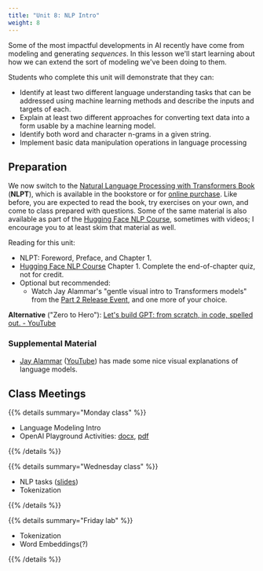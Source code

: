 ```yaml
---
title: "Unit 8: NLP Intro"
weight: 8
---
```


Some of the most impactful developments in AI recently have come from modeling and generating *sequences*.
In this lesson we'll start learning about how we can extend the sort of modeling we've been doing to them.

Students who complete this unit will demonstrate that they can:

- Identify at least two different language understanding tasks that can be addressed using machine learning methods and describe the inputs and targets of each. <!-- Causal language modeling, Sequence translation, Sequence classification, Token classification, Information extraction -->
- Explain at least two different approaches for converting text data into a form usable by a machine learning model.
- Identify both word and character n-grams in a given string.
- Implement basic data manipulation operations in language processing

## Preparation

We now switch to the [Natural Language Processing with Transformers Book](https://transformersbook.com/) (**NLPT**), which is available in the bookstore or for [online purchase](https://www.oreilly.com/library/view/natural-language-processing/9781098136789/). Like before, you are expected to read the book, try exercises on your own, and come to class prepared with questions. Some of the same material is also available as part of the [Hugging Face NLP Course](https://huggingface.co/course/), sometimes with videos; I encourage you to at least skim that material as well.

Reading for this unit:

- NLPT: Foreword, Preface, and Chapter 1.
- [Hugging Face NLP Course](https://huggingface.co/course/) Chapter 1. Complete the end-of-chapter quiz, not for credit.
- Optional but recommended:
  - Watch Jay Alammar's "gentle visual intro to Transformers models" from the [Part 2 Release Event](https://huggingface.co/course/event/1?fw=pt), and one more of your choice.

**Alternative** ("Zero to Hero"): [Let's build GPT: from scratch, in code, spelled out. - YouTube](https://www.youtube.com/watch?v=kCc8FmEb1nY)

### Supplemental Material

<!--

- Watch [Lecture 2 of MIT 6.S191](https://www.youtube.com/watch?v=qjrad0V0uJE&list=PLtBw6njQRU-rwp5__7C0oIVt26ZgjG9NI&index=2)
  - You may want to go back to skim [Lecture 1](https://www.youtube.com/watch?v=5tvmMX8r_OM&list=PLtBw6njQRU-rwp5__7C0oIVt26ZgjG9NI&index=1) if you didn't do so back in Week 4.
- Textbook: [SLP3](https://web.stanford.edu/~jurafsky/slp3/) (architectures, tasks, RNN etc.)
- Videos: [Stanford course on Natural Language Understanding 21SP](https://www.youtube.com/playlist?list=PLoROMvodv4rPt5D0zs3YhbWSZA8Q_DyiJ)

-->

- [Jay Alammar](https://jalammar.github.io/) ([YouTube](https://www.youtube.com/channel/UCmOwsoHty5PrmE-3QhUBfPQ)) has made some nice visual explanations of language models.

## Class Meetings

{{% details summary="Monday class" %}}

- Language Modeling Intro
- OpenAI Playground Activities: [docx](exploring-lm.docx), [pdf](exploring-lm.pdf)

{{% /details %}}

{{% details summary="Wednesday class" %}}

- NLP tasks ([slides](/slides/w8/w8-nlp-tasks.html))
- Tokenization

{{% /details %}}

{{% details summary="Friday lab" %}}

- Tokenization
- Word Embeddings(?)

{{% /details %}}

<!--

### Monday

Lecture: NLP Intro and Predictive Text ([slides](/slides/2022-03-07%20NLP%20intro%20and%20Predictive%20Text.pdf))

### Wednesday

- Discussion summary (come prepared to contribute)
- [Slides](/slides/w8/w8-nlp-tasks.html)
  - Language understanding *tasks*
  - Tokenization

### Friday

- Discussion intro
- Word embeddings (see [slides from last week](/slides/w7/w7-recsys-embedding.html#26))
- Tokenization practice

-->